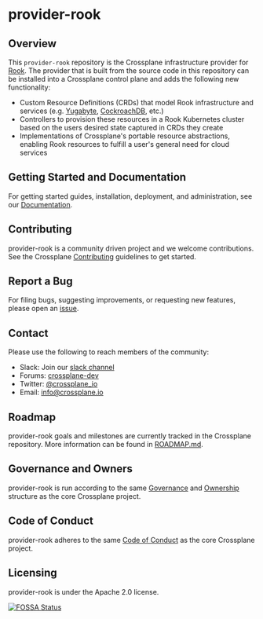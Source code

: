 # provider-rook

## Overview

This `provider-rook` repository is the Crossplane infrastructure provider for
[Rook](https://rook.io/). The provider that is built from the source code in
this repository can be installed into a Crossplane control plane and adds the
following new functionality:

* Custom Resource Definitions (CRDs) that model Rook infrastructure and services
  (e.g. [Yugabyte](https://github.com/yugabyte/yugabyte-db),
  [CockroachDB](https://github.com/cockroachdb/cockroach), etc.)
* Controllers to provision these resources in a Rook Kubernetes cluster based on
  the users desired state captured in CRDs they create
* Implementations of Crossplane's portable resource abstractions, enabling Rook
  resources to fulfill a user's general need for cloud services

## Getting Started and Documentation

For getting started guides, installation, deployment, and administration, see
our [Documentation](https://crossplane.io/docs/latest).

## Contributing

provider-rook is a community driven project and we welcome contributions. See
the Crossplane
[Contributing](https://github.com/crossplane/crossplane/blob/master/CONTRIBUTING.md)
guidelines to get started.

## Report a Bug

For filing bugs, suggesting improvements, or requesting new features, please
open an [issue](https://github.com/crossplane/provider-rook/issues).

## Contact

Please use the following to reach members of the community:

- Slack: Join our [slack channel](https://slack.crossplane.io)
- Forums:
  [crossplane-dev](https://groups.google.com/forum/#!forum/crossplane-dev)
- Twitter: [@crossplane_io](https://twitter.com/crossplane_io)
- Email: [info@crossplane.io](mailto:info@crossplane.io)

## Roadmap

provider-rook goals and milestones are currently tracked in the Crossplane
repository. More information can be found in
[ROADMAP.md](https://github.com/crossplane/crossplane/blob/master/ROADMAP.md).

## Governance and Owners

provider-rook is run according to the same
[Governance](https://github.com/crossplane/crossplane/blob/master/GOVERNANCE.md)
and [Ownership](https://github.com/crossplane/crossplane/blob/master/OWNERS.md)
structure as the core Crossplane project.

## Code of Conduct

provider-rook adheres to the same [Code of
Conduct](https://github.com/crossplane/crossplane/blob/master/CODE_OF_CONDUCT.md)
as the core Crossplane project.

## Licensing

provider-rook is under the Apache 2.0 license.

[![FOSSA Status](https://app.fossa.io/api/projects/git%2Bgithub.com%2Fcrossplane%2Fprovider-rook.svg?type=large)](https://app.fossa.io/projects/git%2Bgithub.com%2Fcrossplane%2Fprovider-rook?ref=badge_large)
